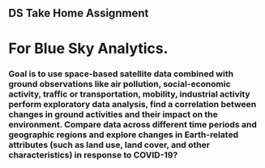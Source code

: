 ## DS Take Home Assignment

# For Blue Sky Analytics. 

### Goal is to use space-based satellite data combined with ground observations like air pollution, social-economic activity, traffic or transportation, mobility, industrial activity perform exploratory data analysis, find a correlation between changes in ground activities and their impact on the environment. Compare data across different time periods and geographic regions and explore changes in Earth-related attributes (such as land use, land cover, and other characteristics) in response to COVID-19?
